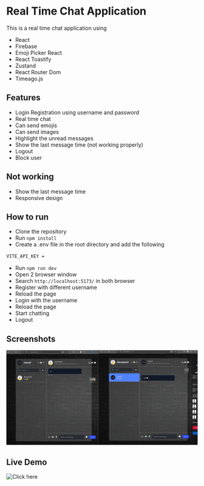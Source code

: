 # Real Time Chat Application

This is a real time chat application using

- React
- Firebase
- Emoji Picker React
- React Toastify
- Zustand
- React Router Dom
- Timeago.js

## Features

- Login Registration using username and password
- Real time chat
- Can send emojis
- Can send images
- Highlight the unread messages
- Show the last message time (not working properly)
- Logout
- Block user

## Not working

- Show the last message time
- Responsive design

## How to run

- Clone the repository
- Run `npm install`
- Create a .env file in the root directory and add the following

```md
VITE_API_KEY = 
```

- Run `npm run dev`
- Open 2 browser window
- Search `http://localhost:5173/` in both browser
- Register with different username
- Reload the page
- Login with the username
- Reload the page
- Start chatting
- Logout

## Screenshots

![image](./public/demo.png)

## Live Demo

![Click here](https://mms-realtime-chat-app.vercel.app/)
